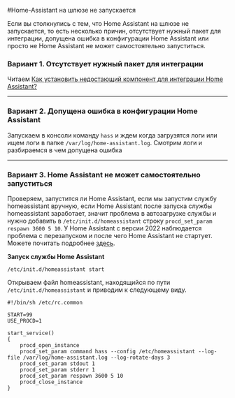 #Home-Assistant на шлюзе не запускается

Если вы столкнулись с тем, что Home Assistant на шлюзе не запускается, то есть несколько причин, отсутствует нужный пакет для интеграции, допущена ошибка в конфигурации Home Assistant или просто не Home Assistant не может самостоятельно запуститься.

### Вариант 1. Отсутствует нужный пакет для интеграции

Читаем [Как установить недостающий компонент для интеграции Home Assistant?](https://github.com/DivanX10/Openwrt-scripts-for-gateway-zhwg11lm/wiki/Как-установить-недостающий-компонент-для-интеграции-Home-Assistant%3F)


***

### Вариант 2. Допущена ошибка в конфигурации Home Assistant

Запускаем в консоли команду `hass` и ждем когда загрузятся логи или ищем логи в папке `/var/log/home-assistant.log`. Смотрим логи и разбираемся в чем допущена ошибка


***

### Вариант 3. Home Assistant не может самостоятельно запуститься

Проверяем, запустится ли Home Assistant, если мы запустим службу homeassistant вручную, если Home Assistant после запуска службы homeassistant заработает, значит проблема в автозагрузке службы и нужно добавить в `/etc/init.d/homeassistant` строку `procd_set_param respawn 3600 5 10`. У Home Assistant с версии 2022 наблюдается проблема с перезапуском и после чего Home Assistant не стартует. Можете почитать подробнее [здесь](https://github.com/home-assistant/core/issues/65450).

**Запуск службы Home Assistant**
```
/etc/init.d/homeassistant start
```

Открываем файл homeassistant, находящийся по пути `/etc/init.d/homeassistant` и приводим к следующему виду.
```
#!/bin/sh /etc/rc.common

START=99
USE_PROCD=1

start_service()
{
    procd_open_instance
    procd_set_param command hass --config /etc/homeassistant --log-file /var/log/home-assistant.log --log-rotate-days 3
    procd_set_param stdout 1
    procd_set_param stderr 1
    procd_set_param respawn 3600 5 10
    procd_close_instance
}
```
